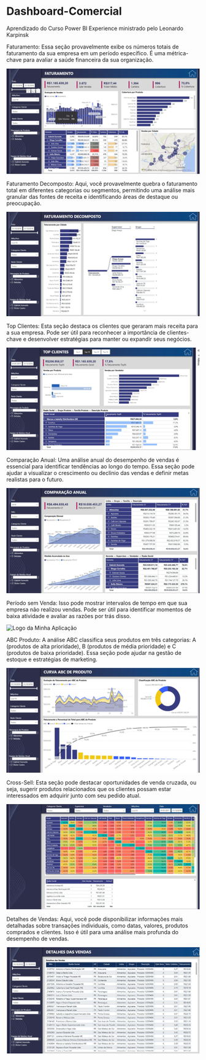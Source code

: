 # Dashboard-Comercial

Aprendizado do Curso Power BI Experience ministrado pelo Leonardo Karpinsk

Faturamento: Essa seção provavelmente exibe os números totais de faturamento da sua empresa em um período específico. É uma métrica-chave para avaliar a saúde financeira da sua organização.

![Logo da Minha Aplicação](Faturamento.jpeg)

Faturamento Decomposto: Aqui, você provavelmente quebra o faturamento total em diferentes categorias ou segmentos, permitindo uma análise mais granular das fontes de receita e identificando áreas de destaque ou preocupação.

![Logo da Minha Aplicação](Faturamento_Decomposto.jpeg)

Top Clientes: Esta seção destaca os clientes que geraram mais receita para a sua empresa. Pode ser útil para reconhecer a importância de clientes-chave e desenvolver estratégias para manter ou expandir seus negócios.

![Logo da Minha Aplicação](TOP_Clientes.jpeg)

Comparação Anual: Uma análise anual do desempenho de vendas é essencial para identificar tendências ao longo do tempo. Essa seção pode ajudar a visualizar o crescimento ou declínio das vendas e definir metas realistas para o futuro.

![Logo da Minha Aplicação](Comparacao_anual.jpeg)

Período sem Venda: Isso pode mostrar intervalos de tempo em que sua empresa não realizou vendas. Pode ser útil para identificar momentos de baixa atividade e avaliar as razões por trás disso.

![Logo da Minha Aplicação](Período_sem_Venda.jpeg)

ABC Produto: A análise ABC classifica seus produtos em três categorias: A (produtos de alta prioridade), B (produtos de média prioridade) e C (produtos de baixa prioridade). Essa seção pode ajudar na gestão de estoque e estratégias de marketing.

![Logo da Minha Aplicação](ABC_Produto.jpeg)

Cross-Sell: Esta seção pode destacar oportunidades de venda cruzada, ou seja, sugerir produtos relacionados que os clientes possam estar interessados em adquirir junto com seu pedido atual.

![Logo da Minha Aplicação](Cross_Sell.jpeg)

Detalhes de Vendas: Aqui, você pode disponibilizar informações mais detalhadas sobre transações individuais, como datas, valores, produtos comprados e clientes. Isso é útil para uma análise mais profunda do desempenho de vendas.

![Logo da Minha Aplicação](Detalhes_Vendas.jpeg)


